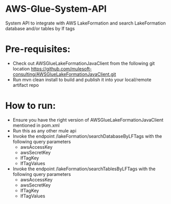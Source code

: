 # AWS-Glue-System-API
System API to integrate with AWS LakeFormation and search LakeFormation database and/or tables by lf tags 

# Pre-requisites:
- Check out AWSGlueLakeFormationJavaClient from the following git location https://github.com/mulesoft-consulting/AWSGlueLakeFormationJavaClient.git
- Run mvn clean install to build and publish it into your local/remote artifact repo

# How to run:
- Ensure you have the right version of AWSGlueLakeFormationJavaClient mentioned in pom.xml
- Run this as any other mule api
- Invoke the endpoint /lakeFormation/searchDatabaseByLFTags with the following query parameters
  - awsAccessKey
  - awsSecretKey
  - lfTagKey
  - lfTagValues
- Invoke the endpoint /lakeFormation/searchTablesByLFTags with the following query parameters
  - awsAccessKey
  - awsSecretKey
  - lfTagKey
  - lfTagValues
